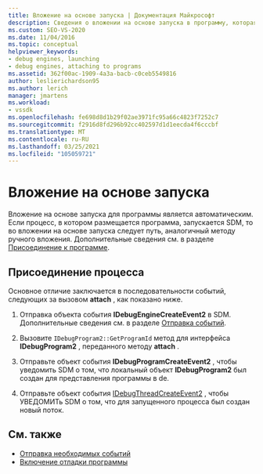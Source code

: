 ```yaml
---
title: Вложение на основе запуска | Документация Майкрософт
description: Сведения о вложении на основе запуска в программу, которая выполняется автоматически и соответствует пути, аналогичному назначению для ручного вложения.
ms.custom: SEO-VS-2020
ms.date: 11/04/2016
ms.topic: conceptual
helpviewer_keywords:
- debug engines, launching
- debug engines, attaching to programs
ms.assetid: 362f00ac-1909-4a3a-bacb-c0ceb5549816
author: leslierichardson95
ms.author: lerich
manager: jmartens
ms.workload:
- vssdk
ms.openlocfilehash: fe698d8d1b29f02ae3971fc95a66c4823f7252c7
ms.sourcegitcommit: f2916d8fd296b92cc402597d1d1eecda4f6cccbf
ms.translationtype: MT
ms.contentlocale: ru-RU
ms.lasthandoff: 03/25/2021
ms.locfileid: "105059721"
---
```

# <a name="launch-based-attachment"></a>Вложение на основе запуска
Вложение на основе запуска для программы является автоматическим. Если процесс, в котором размещается программа, запускается SDM, то во вложении на основе запуска следует путь, аналогичный методу ручного вложения. Дополнительные сведения см. в разделе [Присоединение к программе](../../extensibility/debugger/attaching-to-the-program.md).

## <a name="the-attaching-process"></a>Присоединение процесса
 Основное отличие заключается в последовательности событий, следующих за вызовом **attach** , как показано ниже.

1. Отправка объекта события **IDebugEngineCreateEvent2** в SDM. Дополнительные сведения см. в разделе [Отправка событий](../../extensibility/debugger/sending-events.md).

2. Вызовите `IDebugProgram2::GetProgramId` метод для интерфейса **IDebugProgram2** , переданного методу **attach** .

3. Отправьте объект события **IDebugProgramCreateEvent2** , чтобы уведомить SDM о том, что локальный объект **IDebugProgram2** был создан для представления программы в de.

4. Отправьте объект события [IDebugThreadCreateEvent2](../../extensibility/debugger/reference/idebugthreadcreateevent2.md) , чтобы УВЕДОМИТь SDM о том, что для запущенного процесса был создан новый поток.

## <a name="see-also"></a>См. также
- [Отправка необходимых событий](../../extensibility/debugger/sending-the-required-events.md)
- [Включение отладки программы](../../extensibility/debugger/enabling-a-program-to-be-debugged.md)
